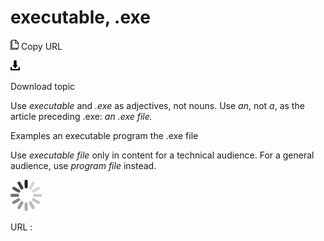 # executable, .exe

![Copy URL](media/executable-exe/Copy.png)
Copy URL

![Download](media/executable-exe/Download.png)

Download topic

Use *executable* and *.exe* as adjectives, not nouns. Use *an*, not *a*, as the article preceding .exe: *an .exe file.*

Examples
an executable program 
the .exe file

Use *executable file* only in content for a technical audience. For a general audience, use *program file* instead. 

![In progress](media/executable-exe/activity-large.gif)

URL :
